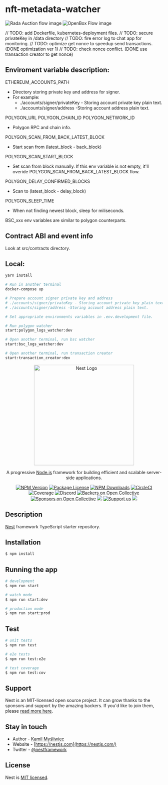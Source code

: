 # nft-metadata-watcher

![Rada Auction flow image](https://crustwebsites.net/ipfs/QmYWz9rMnYciiTHK719n8FFgMLVPEsmjPYa6DUu9RY9sHT?filename=rada-acution-flow.jpg)
![OpenBox Flow image](https://crustwebsites.net/ipfs/QmSM9ZHvHrnNNJLxJ13QDNh44GNehNB6FsEqKDpj5muY3x?filename=openbox-flow.jpg)

// TODO: add Dockerfile, kubernetes-deployment files.
// TODO: secure privateKey in /data directory
// TODO: fire error log to chat app for monitoring.
// TODO: optimize get nonce to speedup send transactions. (DONE optimization ver 1)
// TODO: check nonce conflict. (DONE use transaction creator to get nonce)

## Enviroment variable description:

ETHEREUM_ACCOUNTS_PATH

- Directory storing private key and address for signer.
- For example:
  - ./accounts/signer/privateKey - Storing account private key plain text.
  - ./accounts/signer/address -Storing account address plain text.

POLYGON_URL
POLYGON_CHAIN_ID
POLYGON_NETWORK_ID

- Polygon RPC and chain info.

POLYGON_SCAN_FROM_BACK_LATEST_BLOCK

- Start scan from (latest_block - back_block)

POLYGON_SCAN_START_BLOCK

- Set scan from block manually. If this env variable is not empty, it'll overide POLYGON_SCAN_FROM_BACK_LATEST_BLOCK flow.

POLYGON_DELAY_CONFIRMED_BLOCKS

- Scan to (latest_block - delay_block)

POLYGON_SLEEP_TIME

- When not finding newest block, sleep for miliseconds.

BSC_xxx env variables are similar to polygon counterparts.

## Contract ABI and event info

Look at src/contracts directory.

## Local:

```sh
yarn install

# Run in another terminal
docker-compose up

# Prepare account signer private key and address
# ./accounts/signer/privateKey - Storing account private key plain text.
# ./accounts/signer/address -Storing account address plain text.

# Set appropriate environments variables in .env.development file.

# Run polygon watcher
start:polygon_logs_watcher:dev

# Open another terminal, run bsc watcher
start:bsc_logs_watcher:dev

# Open another terminal, run transaction creator
start:transaction_creator:dev
```

<p align="center">
  <a href="http://nestjs.com/" target="blank"><img src="https://nestjs.com/img/logo_text.svg" width="320" alt="Nest Logo" /></a>
</p>

[circleci-image]: https://img.shields.io/circleci/build/github/nestjs/nest/master?token=abc123def456
[circleci-url]: https://circleci.com/gh/nestjs/nest

  <p align="center">A progressive <a href="http://nodejs.org" target="_blank">Node.js</a> framework for building efficient and scalable server-side applications.</p>
    <p align="center">
<a href="https://www.npmjs.com/~nestjscore" target="_blank"><img src="https://img.shields.io/npm/v/@nestjs/core.svg" alt="NPM Version" /></a>
<a href="https://www.npmjs.com/~nestjscore" target="_blank"><img src="https://img.shields.io/npm/l/@nestjs/core.svg" alt="Package License" /></a>
<a href="https://www.npmjs.com/~nestjscore" target="_blank"><img src="https://img.shields.io/npm/dm/@nestjs/common.svg" alt="NPM Downloads" /></a>
<a href="https://circleci.com/gh/nestjs/nest" target="_blank"><img src="https://img.shields.io/circleci/build/github/nestjs/nest/master" alt="CircleCI" /></a>
<a href="https://coveralls.io/github/nestjs/nest?branch=master" target="_blank"><img src="https://coveralls.io/repos/github/nestjs/nest/badge.svg?branch=master#9" alt="Coverage" /></a>
<a href="https://discord.gg/G7Qnnhy" target="_blank"><img src="https://img.shields.io/badge/discord-online-brightgreen.svg" alt="Discord"/></a>
<a href="https://opencollective.com/nest#backer" target="_blank"><img src="https://opencollective.com/nest/backers/badge.svg" alt="Backers on Open Collective" /></a>
<a href="https://opencollective.com/nest#sponsor" target="_blank"><img src="https://opencollective.com/nest/sponsors/badge.svg" alt="Sponsors on Open Collective" /></a>
  <a href="https://paypal.me/kamilmysliwiec" target="_blank"><img src="https://img.shields.io/badge/Donate-PayPal-ff3f59.svg"/></a>
    <a href="https://opencollective.com/nest#sponsor"  target="_blank"><img src="https://img.shields.io/badge/Support%20us-Open%20Collective-41B883.svg" alt="Support us"></a>
  <a href="https://twitter.com/nestframework" target="_blank"><img src="https://img.shields.io/twitter/follow/nestframework.svg?style=social&label=Follow"></a>
</p>
  <!--[![Backers on Open Collective](https://opencollective.com/nest/backers/badge.svg)](https://opencollective.com/nest#backer)
  [![Sponsors on Open Collective](https://opencollective.com/nest/sponsors/badge.svg)](https://opencollective.com/nest#sponsor)-->

## Description

[Nest](https://github.com/nestjs/nest) framework TypeScript starter repository.

## Installation

```bash
$ npm install
```

## Running the app

```bash
# development
$ npm run start

# watch mode
$ npm run start:dev

# production mode
$ npm run start:prod
```

## Test

```bash
# unit tests
$ npm run test

# e2e tests
$ npm run test:e2e

# test coverage
$ npm run test:cov
```

## Support

Nest is an MIT-licensed open source project. It can grow thanks to the sponsors and support by the amazing backers. If you'd like to join them, please [read more here](https://docs.nestjs.com/support).

## Stay in touch

- Author - [Kamil Myśliwiec](https://twitter.com/kammysliwiec)
- Website - [https://nestjs.com](https://nestjs.com/)
- Twitter - [@nestframework](https://twitter.com/nestframework)

## License

Nest is [MIT licensed](https://github.com/nestjs/nest/blob/master/LICENSE).
